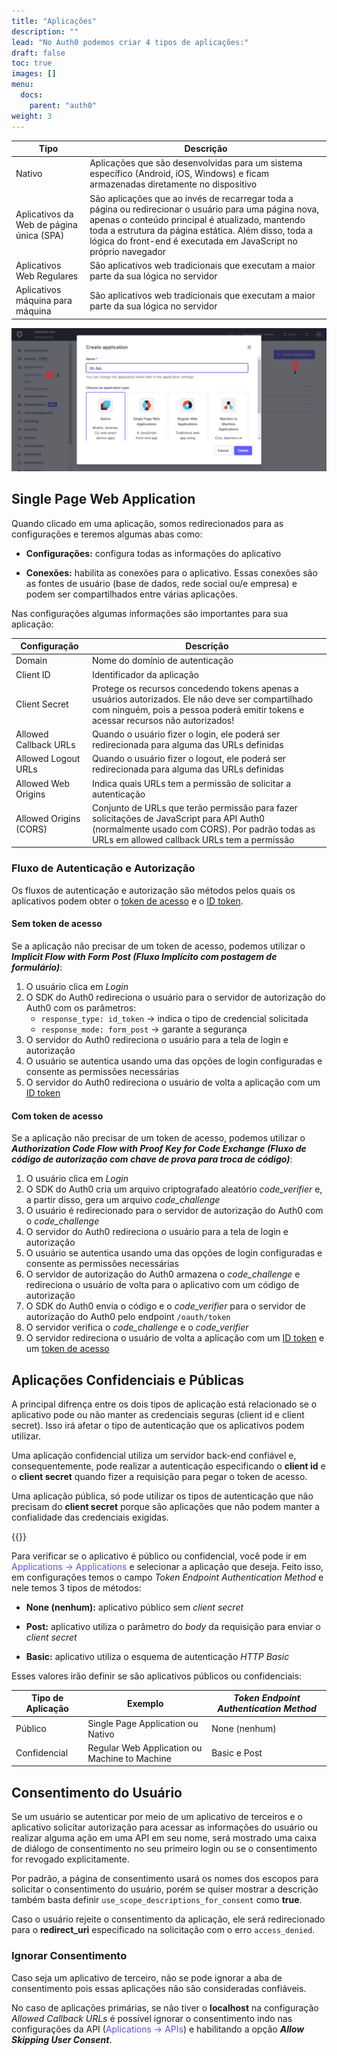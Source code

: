 ```yaml
---
title: "Aplicações"
description: ""
lead: "No Auth0 podemos criar 4 tipos de aplicações:"
draft: false
toc: true
images: []
menu:
  docs:
    parent: "auth0"
weight: 3
---
```


| **Tipo**                                 | **Descrição**                                                                                                                                                                                                                                                                         |
| ---------------------------------------- | ------------------------------------------------------------------------------------------------------------------------------------------------------------------------------------------------------------------------------------------------------------------------------------- |
| Nativo                                   | Aplicações que são desenvolvidas para um sistema específico (Android, iOS, Windows) e ficam armazenadas diretamente no dispositivo                                                                                                                                                    |
| Aplicativos da Web de página única (SPA) | São aplicações que ao invés de recarregar toda a página ou redirecionar o usuário para uma página nova, apenas o conteúdo principal é atualizado, mantendo toda a estrutura da página estática. Além disso, toda a lógica do front-end é executada em JavaScript no próprio navegador |
| Aplicativos Web Regulares                | São aplicativos web tradicionais que executam a maior parte da sua lógica no servidor                                                                                                                                                                                                 |
| Aplicativos máquina para máquina         | São aplicativos web tradicionais que executam a maior parte da sua lógica no servidor                                                                                                                                                                                                 |

![Image](applications.png "Criar aplicação")

## Single Page Web Application

Quando clicado em uma aplicação, somos redirecionados para as configurações e teremos algumas abas como:

- **Configurações:** configura todas as informações do aplicativo

- **Conexões:** habilita as conexões para o aplicativo. Essas conexões são as fontes de usuário (base de dados, rede social ou/e empresa) e podem ser compartilhados entre várias aplicações.

Nas configurações algumas informações são importantes para sua aplicação:

| **Configuração**       | **Descrição**                                                                                                                                                                             |
| ---------------------- | ----------------------------------------------------------------------------------------------------------------------------------------------------------------------------------------- |
| Domain                 | Nome do domínio de autenticação                                                                                                                                                           |
| Client ID              | Identificador da aplicação                                                                                                                                                                |
| Client Secret          | Protege os recursos concedendo tokens apenas a usuários autorizados. Ele não deve ser compartilhado com ninguém, pois a pessoa poderá emitir tokens e acessar recursos não autorizados!   |
| Allowed Callback URLs  | Quando o usuário fizer o login, ele poderá ser redirecionada para alguma das URLs definidas                                                                                               |
| Allowed Logout URLs    | Quando o usuário fizer o logout, ele poderá ser redirecionada para alguma das URLs definidas                                                                                              |
| Allowed Web Origins    | Indica quais URLs tem a permissão de solicitar a autenticação                                                                                                                             |
| Allowed Origins (CORS) | Conjunto de URLs que terão permissão para fazer solicitações de JavaScript para API Auth0 (normalmente usado com CORS). Por padrão todas as URLs em allowed callback URLs tem a permissão |

### Fluxo de Autenticação e Autorização

Os fluxos de autenticação e autorização são métodos pelos quais os aplicativos podem obter o [token de acesso](https://doks-auth0.netlify.app/documentacao/autorizacao/#token-de-acesso) e o [ID token](https://doks-auth0.netlify.app/documentacao/autenticacao/#id-token).

#### Sem token de acesso

Se a aplicação não precisar de um token de acesso, podemos utilizar o **_Implicit Flow with Form Post (Fluxo Implícito com postagem de formulário)_**:

1. O usuário clica em _Login_
2. O SDK do Auth0 redireciona o usuário para o servidor de autorização do Auth0 com os parâmetros:
   - `response_type: id_token` -> indica o tipo de credencial solicitada
   - `response_mode: form_post` -> garante a segurança
3. O servidor do Auth0 redireciona o usuário para a tela de login e autorização
4. O usuário se autentica usando uma das opções de login configuradas e consente as permissões necessárias
5. O servidor do Auth0 redireciona o usuário de volta a aplicação com um [ID token](https://doks-auth0.netlify.app/documentacao/autenticacao/#id-token)

#### Com token de acesso

Se a aplicação não precisar de um token de acesso, podemos utilizar o **_Authorization Code Flow with Proof Key for Code Exchange (Fluxo de código de autorização com chave de prova para troca de código)_**:

1. O usuário clica em _Login_
2. O SDK do Auth0 cria um arquivo criptografado aleatório _code_verifier_ e, a partir disso, gera um arquivo _code_challenge_
3. O usuário é redirecionado para o servidor de autorização do Auth0 com o _code_challenge_
4. O servidor do Auth0 redireciona o usuário para a tela de login e autorização
5. O usuário se autentica usando uma das opções de login configuradas e consente as permissões necessárias
6. O servidor de autorização do Auth0 armazena o _code_challenge_ e redireciona o usuário de volta para o aplicativo com um código de autorização
7. O SDK do Auth0 envia o código e o _code_verifier_ para o servidor de autorização do Auth0 pelo endpoint `/oauth/token`
8. O servidor verifica o _code_challenge_ e o _code_verifier_
9. O servidor redireciona o usuário de volta a aplicação com um [ID token](https://doks-auth0.netlify.app/documentacao/autenticacao/#id-token) e um [token de acesso](https://doks-auth0.netlify.app/documentacao/autorizacao/#token-de-acessp)

## Aplicações Confidenciais e Públicas

A principal difrença entre os dois tipos de aplicação está relacionado se o aplicativo pode ou não manter as credenciais seguras (client id e client secret). Isso irá afetar o tipo de autenticação que os aplicativos podem utilizar.

Uma aplicação confidencial utiliza um servidor back-end confiável e, consequentemente, pode realizar a autenticação especificando o **client id** e o **client secret** quando fizer a requisição para pegar o token de acesso.

Uma aplicação pública, só pode utilizar os tipos de autenticação que não precisam do **client secret** porque são aplicações que não podem manter a confialidade das credenciais exigidas.

{{<alert text="Se uma aplicação React realizasse uma requisição no endpoint POST https://YOUR_DOMAIN/oauth/token no qual é passado como parâmetro o client id e client secret para gerar o token de acesso, qualquer usuário que acessasse as ferramentas do desenvolvedor do navegador poderia ver a requisição com os parâmetros enviados, sendo um deles o valor do client secret que é uma chave privada que ninguém deve ter acesso. Além disso, toda o código da aplicação está disponível para o navegardor."/>}}

Para verificar se o aplicativo é público ou confidencial, você pode ir em <span style="color:#5853ed">Applications -> Applications</span> e selecionar a aplicação que deseja. Feito isso, em configurações temos o campo _Token Endpoint Authentication Method_ e nele temos 3 tipos de métodos:

- **None (nenhum):** aplicativo público sem _client secret_

- **Post:** aplicativo utiliza o parâmetro do _body_ da requisição para enviar o _client secret_

- **Basic:** aplicativo utiliza o esquema de autenticação _HTTP Basic_

Esses valores irão definir se são aplicativos públicos ou confidenciais:

| **Tipo de Aplicação** | **Exemplo**                                   | **_Token Endpoint Authentication Method_** |
| --------------------- | --------------------------------------------- | ------------------------------------------ |
| Público               | Single Page Application ou Nativo             | None (nenhum)                              |
| Confidencial          | Regular Web Application ou Machine to Machine | Basic e Post                               |

## Consentimento do Usuário

Se um usuário se autenticar por meio de um aplicativo de terceiros e o aplicativo solicitar autorização para acessar as informações do usuário ou realizar alguma ação em uma API em seu nome, será mostrado uma caixa de diálogo de consentimento no seu primeiro login ou se o consentimento for revogado explicitamente.

Por padrão, a página de consentimento usará os nomes dos escopos para solicitar o consentimento do usuário, porém se quiser mostrar a descrição também basta definir `use_scope_descriptions_for_consent` como **true**.

Caso o usuário rejeite o consentimento da aplicação, ele será redirecionado para o **redirect_uri** especificado na solicitação com o erro `access_denied`.

### Ignorar Consentimento

Caso seja um aplicativo de terceiro, não se pode ignorar a aba de consentimento pois essas aplicações não são consideradas confiáveis.

No caso de aplicações primárias, se não tiver o **localhost** na configuração _Allowed Callback URLs_ é possível ignorar o consentimento indo nas configurações da API (<span style="color:#5853ed">Aplications -> APIs</span>) e habilitando a opção **_Allow Skipping User Consent_**.
